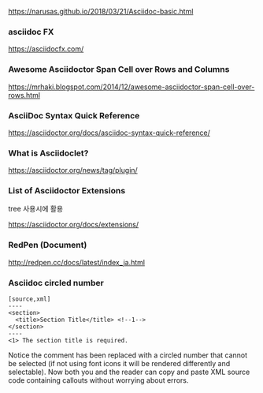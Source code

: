 https://narusas.github.io/2018/03/21/Asciidoc-basic.html

### asciidoc FX

https://asciidocfx.com/

### Awesome Asciidoctor Span Cell over Rows and Columns

https://mrhaki.blogspot.com/2014/12/awesome-asciidoctor-span-cell-over-rows.html

### AsciiDoc Syntax Quick Reference

https://asciidoctor.org/docs/asciidoc-syntax-quick-reference/

### What is Asciidoclet?

https://asciidoctor.org/news/tag/plugin/

### List of Asciidoctor Extensions

tree 사용시에 활용

https://asciidoctor.org/docs/extensions/

### RedPen (Document)

http://redpen.cc/docs/latest/index_ja.html

### Asciidoc circled number

```asciidoc
[source,xml]
----
<section>
  <title>Section Title</title> <!--1-->
</section>
----
<1> The section title is required.
```

Notice the comment has been replaced with a circled number that cannot be selected (if not using font icons it will be rendered differently and selectable). Now both you and the reader can copy and paste XML source code containing callouts without worrying about errors.
